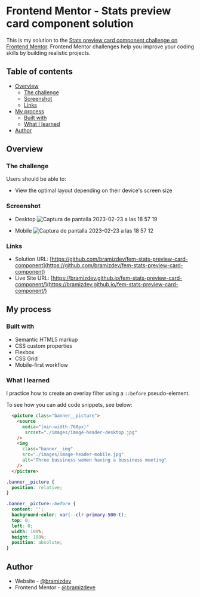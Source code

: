 # Frontend Mentor - Stats preview card component solution

This is my solution to the [Stats preview card component challenge on Frontend Mentor](https://www.frontendmentor.io/challenges/stats-preview-card-component-8JqbgoU62). Frontend Mentor challenges help you improve your coding skills by building realistic projects. 

## Table of contents

- [Overview](#overview)
  - [The challenge](#the-challenge)
  - [Screenshot](#screenshot)
  - [Links](#links)
- [My process](#my-process)
  - [Built with](#built-with)
  - [What I learned](#what-i-learned)
- [Author](#author)

## Overview

### The challenge

Users should be able to:

- View the optimal layout depending on their device's screen size

### Screenshot

- Desktop
![Captura de pantalla 2023-02-23 a las 18 57 19](https://user-images.githubusercontent.com/112894363/221066019-977f95b0-0c93-47d6-99e8-0ac14d521c35.png)

- Mobile
![Captura de pantalla 2023-02-23 a las 18 57 12](https://user-images.githubusercontent.com/112894363/221066041-d7ed7aa0-351f-4f04-b3fa-da1d0d5b80dd.png)

### Links

- Solution URL: [https://github.com/bramizdev/fem-stats-preview-card-component](https://github.com/bramizdev/fem-stats-preview-card-component)
- Live Site URL: [https://bramizdev.github.io/fem-stats-preview-card-component/](https://bramizdev.github.io/fem-stats-preview-card-component/)

## My process

### Built with

- Semantic HTML5 markup
- CSS custom properties
- Flexbox
- CSS Grid
- Mobile-first workflow

### What I learned

I practice how to create an overlay filter using a ```::before``` pseudo-element.

To see how you can add code snippets, see below:

```html
  <picture class="banner__picture">
    <source
      media="(min-width:768px)"
       srcset="./images/image-header-desktop.jpg"
    />
    <img
      class="banner__img"
      src="./images/image-header-mobile.jpg"
      alt="Three bussiness women having a bussiness meeting"
    />
  </picture>
```
```css
.banner__picture {
  position: relative;
}

.banner__picture::before {
  content: '';
  background-color: var(--clr-primary-500-t);
  top: 0;
  left: 0;
  width: 100%;
  height: 100%;
  position: absolute;
}

```
## Author

- Website - [@bramizdev](https://github.com/bramizdev)
- Frontend Mentor - [@bramizdeve](https://www.frontendmentor.io/profile/bramizdev)

